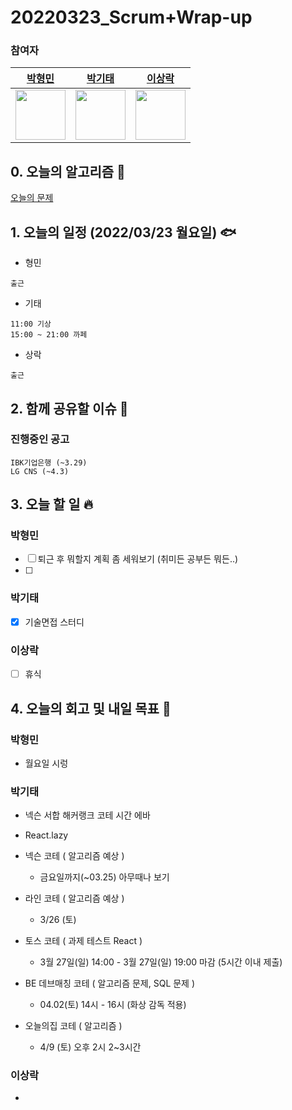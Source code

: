 # 20220323_Scrum+Wrap-up

### 참여자

| [박형민](https://github.com/npnppn)  | [박기태](https://github.com/idiot-kitto)   | [이상락](https://github.com/SangRakee)  |
| :------: | :------: | :------:
|<img src="https://github.com/npnppn.png" width="80"> | <img src="https://github.com/idiot-kitto.png" width="80">|<img src="https://github.com/SangRakee.png" width="80">

## 0. 오늘의 알고리즘 🎈
[오늘의 문제](
https://github.com/tony9402/baekjoon/blob/main/picked.md) 


## 1. 오늘의 일정 (2022/03/23 월요일) 🐟

- 형민
```
출근
```

- 기태
```
11:00 기상
15:00 ~ 21:00 까페
```

- 상락
```
출근
```

## 2. 함께 공유할 이슈 💌



### 진행중인 공고
```
IBK기업은행 (~3.29)
LG CNS (~4.3)
```



## 3. 오늘 할 일 🔥



### 박형민
- [ ] 퇴근 후 뭐할지 계획 좀 세워보기 (취미든 공부든 뭐든..)
- [ ] 




### 박기태
- [x] 기술면접 스터디

### 이상락
- [ ] 휴식




## 4. 오늘의 회고 및 내일 목표 🎈



### 박형민
- 월요일 시렁



### 박기태

- 넥슨 서합 해커랭크 코테 시간 에바
- React.lazy

- 넥슨 코테 ( 알고리즘 예상 )
    - 금요일까지(~03.25) 아무때나 보기
- 라인 코테 ( 알고리즘 예상 )
    - 3/26 (토)
- 토스 코테 ( 과제 테스트 React )
    - 3월 27일(일) 14:00 - 3월 27일(일) 19:00 마감 (5시간 이내 제출)
- BE 데브매칭 코테 ( 알고리즘 문제, SQL 문제 )
    - 04.02(토) 14시 - 16시 (화상 감독 적용)
- 오늘의집 코테 ( 알고리즘 )
    - 4/9 (토) 오후 2시 2~3시간

### 이상락

- 
